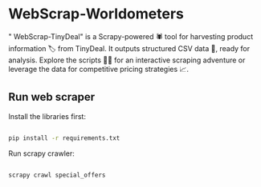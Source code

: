 # WebScrap-Worldometers

" WebScrap-TinyDeal" is a Scrapy-powered 🕷️ tool for harvesting product information 🏷️ from TinyDeal. It outputs structured CSV data 📁, ready for analysis. Explore the scripts 👨‍💻 for an interactive scraping adventure or leverage the data for competitive pricing strategies 📈.

## Run web scraper 

Install the libraries first:

```bash

pip install -r requirements.txt

```

Run scrapy crawler:

```bash

scrapy crawl special_offers

```